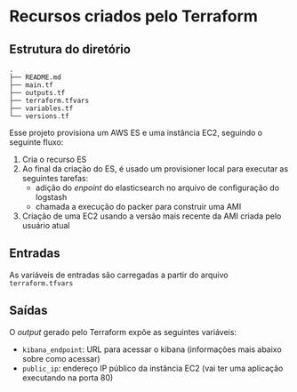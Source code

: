 # Recursos criados pelo Terraform

## Estrutura do diretório

```
.
├── README.md
├── main.tf
├── outputs.tf
├── terraform.tfvars
├── variables.tf
└── versions.tf
```

Esse projeto provisiona um AWS ES e uma instância EC2, seguindo o seguinte fluxo:   
1. Cria o recurso ES 
2. Ao final da criação do ES, é usado um provisioner local para executar as seguintes tarefas:
    * adição do *enpoint* do elasticsearch no arquivo de configuração do logstash
    * chamada a execução do packer para construir uma AMI 
3. Criação de uma EC2 usando a versão mais recente da AMI criada pelo usuário atual

## Entradas
As variáveis de entradas são carregadas a partir do arquivo `terraform.tfvars`

## Saídas
O *output* gerado pelo Terraform expõe as seguintes variáveis:   
* `kibana_endpoint`: URL para acessar o kibana (informações mais abaixo sobre como acessar)
* `public_ip`: endereço IP público da instância EC2 (vai ter uma aplicação executando na porta 80)
